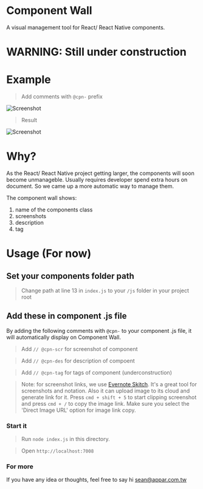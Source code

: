 # Component Wall
A visual management tool for React/ React Native components.

# WARNING: Still under construction

# Example

> Add comments with `@cpn-` prefix

<img src="https://www.evernote.com/l/AGx-aXG8-7FAk7qwEh85shTaZi9A2vx9SrkB/image.png" alt="Screenshot">

> Result

<img src="http://i.imgur.com/cWCDXhP.png" alt="Screenshot">

# Why?
As the React/ React Native project getting larger, the components will soon become unmanageble. Usually requires developer spend extra hours on document. So we came up a more automatic way to manage them.

The component wall shows:

1. name of the components class
2. screenshots 
3. description
4. tag

# Usage (For now)

## Set your components folder path
> Change path at line 13 in `index.js` to your `/js` folder in your project root


## Add these  in component .js file

By adding the following comments with `@cpn-` to your component .js file, it will automatically display on Component Wall.

> Add `// @cpn-scr` for screenshot of component

> Add `// @cpn-des` for description of compoent

> Add `// @cpn-tag` for tags of component (underconstruction)

> Note: for screenshot links, we use [Evernote Skitch](https://evernote.com/intl/zh-tw/skitch/). It's a great tool for screenshots and notation. Also it can upload image to its cloud and generate link for it. Press `cmd + shift + 5` to start clipping screenshot and press `cmd + /` to copy the image link. Make sure you select the 'Direct Image URL' option for image link copy.

### Start it

> Run `node index.js` in this directory.

> Open `http://localhost:7008`

### For more
If you have any idea or thoughts, feel free to say hi <sean@appar.com.tw>